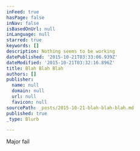 ```yaml
---
inFeed: true
hasPage: false
inNav: false
isBasedOnUrl: null
inLanguage: null
starred: true
keywords: []
description: Nothing seems to be working
datePublished: '2015-10-21T03:33:06.939Z'
dateModified: '2015-10-21T03:32:16.896Z'
title: Blah Blah Blah
authors: []
publisher:
  name: null
  domain: null
  url: null
  favicon: null
sourcePath: _posts/2015-10-21-blah-blah-blah.md
published: true
_type: Blurb

---
```

Major fail
